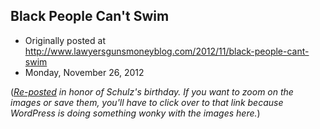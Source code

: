 ## Black People Can't Swim

 * Originally posted at http://www.lawyersgunsmoneyblog.com/2012/11/black-people-cant-swim
 * Monday, November 26, 2012

(_[Re-posted](http://acephalous.typepad.com/acephalous/2008/11/black-people-cant-swim-c.html) in honor of Schulz's birthday. If you want to zoom on the images or save them, you'll have to click over to that link because WordPress is doing something wonky with the images here._)